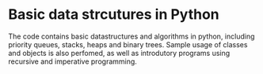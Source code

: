 # Basic data strcutures in Python

The code contains basic datastructures and algorithms in python, including priority queues, stacks, heaps and binary trees. Sample usage of classes  and objects is also perfomed, as well as introdutory programs using recursive and imperative programming.
